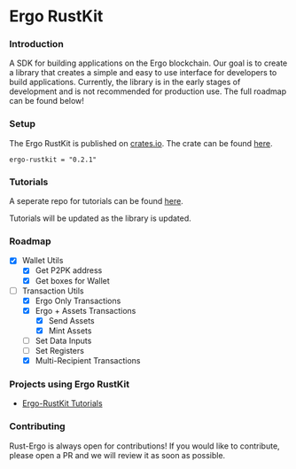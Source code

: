 # Ergo RustKit

### Introduction

A SDK for building applications on the Ergo blockchain. Our goal is to create a library that creates a simple and easy to use interface for developers to build applications. Currently, the library is in the early stages of development and is not recommended for production use. The full roadmap can be found below!

### Setup

The Ergo RustKit is published on [crates.io](https://crates.io/). The crate can be found [here](https://crates.io/crates/ergo-rustkit).

```
ergo-rustkit = "0.2.1"
```

### Tutorials

A seperate repo for tutorials can be found [here](https://github.com/rust-ergo/rustkit-tutorials).

Tutorials will be updated as the library is updated.

### Roadmap

- [X] Wallet Utils
  - [X] Get P2PK address
  - [X] Get boxes for Wallet
- [ ] Transaction Utils
  - [X] Ergo Only Transactions
  - [X] Ergo + Assets Transactions
    - [X] Send Assets
    - [X] Mint Assets
  - [ ] Set Data Inputs
  - [ ] Set Registers
  - [X] Multi-Recipient Transactions

### Projects using Ergo RustKit

- [Ergo-RustKit Tutorials](https://github.com/rust-ergo/rustkit-tutorials)

### Contributing

Rust-Ergo is always open for contributions! If you would like to contribute, please open a PR and we will review it as soon as possible.